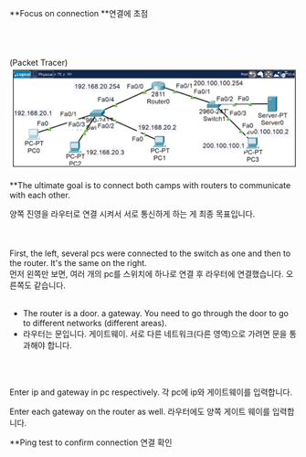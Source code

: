 **Focus on connection **연결에 초점
<br>
<br>
<br>
<br>
<br>
(Packet Tracer)
![image break](../../Pictur/step1/vn.step1.png)
<br>
<br>
**The ultimate goal is to connect both camps with routers to communicate with each other.

양쪽 진영을 라우터로 연결 시켜서 서로 통신하게 하는 게 최종 목표입니다.  
<br>
<br>
<br>
First, the left, several pcs were connected to the switch as one and then to the router. It's the same on the right.                   
먼저 왼쪽만 보면, 여러 개의 pc를 스위치에 하나로 연결 후 라우터에 연결했습니다. 오른쪽도 같습니다.
<br>
<br>
* The router is a door. a gateway. You need to go through the door to go to different networks (different areas).
* 라우터는 문입니다. 게이트웨이. 서로 다른 네트워크(다른 영역)으로 가려면 문을 통과해야 합니다. 
<br>
<br>

Enter ip and gateway in pc respectively. 각 pc에 ip와 게이트웨이를 입력합니다. 

Enter each gateway on the router as well. 라우터에도 양쪽 게이트 웨이를 입력합니다. 

**Ping test to confirm connection
연결 확인 





















